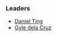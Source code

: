 ### Leaders

* [Daniel Ting](mailto:daniel.ting@owasp.org)
* [Gyle dela Cruz](mailto:gyle.delacruz@owasp.org)


